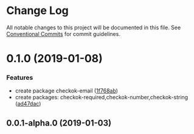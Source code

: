 # Change Log

All notable changes to this project will be documented in this file.
See [Conventional Commits](https://conventionalcommits.org) for commit guidelines.

# 0.1.0 (2019-01-08)


### Features

* create package checkok-email ([1f768ab](https://github.com/forsigner/checkok/commit/1f768ab))
* create packages: checkok-required,checkok-number,checkok-string ([ad47dac](https://github.com/forsigner/checkok/commit/ad47dac))



## 0.0.1-alpha.0 (2019-01-03)
